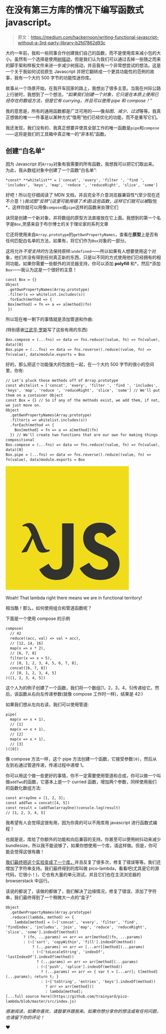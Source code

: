 # 在没有第三方库的情况下编写函数式 javascript。

> 原文：<https://medium.com/hackernoon/writing-functional-javascript-without-a-3rd-party-library-b2fd7862d93c>

大约一年前，我和一些同事合作创建我们自己的函数，而不是使用库来减小包的大小。虽然有一个选择是使用[树摇动](https://webpack.js.org/guides/tree-shaking/)，但是我们认为我们可以通过去掉一些随之而来的脚手架和样板文件来进一步减少树摇动，并且我有一个非常想尝试的想法。这是一个关于我如何试验原生 Javascript 并把它翻转成一个更具功能性的范例的故事，我有一个大约 500 字节的功能性迷你库。

故事从一个场景开始，在我开车回家的路上，我想出了很多主意。当我在州际公路上行驶时，我想到了一个想法，*“如果我们创建一个对象，它只是在本质上使用已经存在的数组方法，但是它有 currying，并且可以使用 pipe 和 compose！”*

我的意思是，所有的通用函数都是广泛可用的——像*贴图*、*减少*、*过滤*等等。我真正想做的唯一一件事是以某种方式“借用”他们已经优化的功能，而不是重写它们。

我还发现，我们没有的、我真正想要并使其全部工作的唯一函数是`pipe`和`compose`——这将是我们的工具箱中真正唯一的“非本机”函数。

## 创建“白名单”

因为 Javascript 的`Array`对象有我需要的所有函数，我想我可以把它们取出来。为此，我从数组对象中创建了一个函数“白名单”:

```
*const* **whitelist** = ['concat', 'every', 'filter ', 'find ', 'includes', 'keys', 'map', 'reduce ', 'reduceRight', 'slice', 'some']
```

好吧！所以在仔细阅读了 MDN 文档，并且完全不介意浏览器兼容性*(至少现在还不介意！)*我试图“反转”(这里可能用错了术语)这些函数，这样它们就可以被*取悦*，这样你就可以用像`compose`或`pipe`这样的函数来处理它们

诀窍是创建一个新对象，并将数组的原型方法直接放在它上面。我想到的第一个名字是`Box`,灵感来自于布尔博士的关于理论家的系列文章

它还将使用来自`Array.prototype`的`getOwnPropertyNames`，查看在**原型**上是否有任何匹配白名单的方法，如果有，将它们作为`Box`对象的一部分。

这将允许*不受支持的*方法保持原样:`undefined`——所以如果有人想要使用这个对象，他们并没有得到任何真正新的东西，只是以不同的方式使用他们已经拥有的相同功能。如果你需要一些额外的浏览器支持，你可以添加 **polyfill** 和*，然后*添加`Box`——我认为这是一个很好的主意！

```
const Box = {}
Object
 .getOwnPropertyNames(Array.prototype)
 .filter(s => whitelist.includes(s))
 .forEach(method => {
 Box[method] = fn => a => a[method](fn)
 })
```

所以现在唯一剩下的事情就是添加管道和作曲:

(特别感谢[江武平·罗斯](https://medium.com/u/fd90c0774931?source=post_page-----b2fd7862d93c--------------------------------)写了这些有用的东西)

```
Box.compose = (...fns) => data => fns.reduce((value, fn) => fn(value), data)[0]
Box.pipe = (...fns) => data => fns.reverse().reduce((value, fn) => fn(value), data)module.exports = Box
```

好的，那么把这个功能强大的包放在一起，在一个大约 500 字节的很小的空间里，你有:

```
// Let's pluck these methods off of Array.prototype
const whitelist = ['concat', 'every', 'filter ', 'find ', 'includes', 'keys', 'map', 'reduce ', 'reduceRight', 'slice', 'some'] // We'll put them on a container Object
const Box = {} // So if any of the methods exist, we add them, if not, we just move on.
Object
  .getOwnPropertyNames(Array.prototype)
  .filter(s => whitelist.includes(s))
  .forEach(method => {
    Box[method] = fn => a => a[method](fn)
  }) // We'll create two functions that are our own for making things compositional
Box.compose = (...fns) => data => fns.reduce((value, fn) => fn(value), data)[0]
Box.pipe = (...fns) => data => fns.reverse().reduce((value, fn) => fn(value), data)module.exports = Box
```

![](img/e5f7c67fa8f984f2b04cbe1ddab4090e.png)

Woah! That lambda right there means we are in functional territory!

相当酷！那么，如何使用组合和管道函数呢？

下面是一个使用 compose 的示例

```
compose(
  // 42
  reduce((acc, val) => val + acc),
  // [12, 14, 16]
  map(x => x * 2),
  // [6, 7, 8]
  filter(x => x > 5),
  // [0, 1, 2, 3, 4, 5, 6, 7, 8],
  concat([6, 7, 8])
  // [0, 1, 2, 3, 4, 5]
)([1, 2, 3, 4, 5])
```

这个人为的例子创建了一个函数，我们将一个数组[1，2，3，4，5]传递给它。然后，该函数从右向左传递参数(就像 compose 工作时一样)，结果是 42:)

如果我们想从左向右读，我们可以使用管道:

```
pipe(
  map(x => x + 1),
  // [1]
  map(x => x + 1),
  // [2]
  map(x => x + 1),
  // [3]
)([0])
```

像 compose 方法一样，这个 pipe 方法创建一个函数，它接受参数`[0]`，然后从左到右通过管道传递，传递过程中递增 1。

你可以用这个做一些更好的事情，你不一定需要使用管道和合成，你可以做一个叫做`addTwo`的函数，它基本上是一个 curried 函数，增加两个参数，同样使用我们的函数化数组方法:

```
const arrayOne = [1, 2, 3];
const addTwo = concat([4, 5])
const result = (addTwo(arrayOne))console.log(result)
// [1, 2, 3, 4, 5]
```

我希望有人会觉得这很有用，因为你真的可以不用库用 javascript 进行函数式编程！

也就是说，库给了你额外的功能和向后兼容的支持。你甚至可以使用树抖动来减少 bundlesize，所以我不能说够了，如果你想使用一个库，请这样做。但是，你可能会觉得这很有趣！

[我们最终把这个实验变成了一个库，](https://github.com/trainyard/pico-lambda)并且反复了很多次，修复了错误等等。我们还增加了字符串支持。我们最终得到的库叫做 pico-lambda，看看吧(尤其是它的源代码，它很小！)，它也有大量的单元测试，并且它们也在主流浏览器的 browserstack 中运行。

该说的都说了，该做的都做了，我们解决了边缘情况，修复了错误，添加了字符串，我们最终得到了一个稍微大一点的“盒子”

```
Object
  .getOwnPropertyNames(Array.prototype)
  .reduce((lambda, method) => {
    lambda[method] = (~['concat', 'every', 'filter', 'find', 'findIndex', 'includes', 'join', 'map', 'reduce', 'reduceRight', 'slice', 'some'].indexOf(method))
        ? (fn, ...params) => arr => arr[method](fn, ...params)
        : (~['sort', 'copyWithin', 'fill'].indexOf(method))
            ? (...params) => arr => [...arr][method](...params)
            : (~['toLocaleString', 'indexOf', 'lastIndexOf'].indexOf(method))
              ? (...params) => arr => arr[method](...params)
              : (~['push', 'splice'].indexOf(method))
                ? (...params) => arr => { var t = [...arr]; t[method](...params); return t; }
                : (~['toString', 'entries', 'keys'].indexOf(method))
                  ? arr => arr[method]()
                  : lambda[method];
[...full source here](https://github.com/trainyard/pico-lambda/blob/master/src/index.js)
```

*感谢阅读，如果你喜欢，请鼓掌并跟我来。如果你想分享你的想法或有任何问题，也请留下你的评论！*

❤